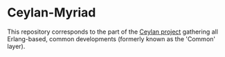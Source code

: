 Ceylan-Myriad
=============

This repository corresponds to the part of the [Ceylan project](https://github.com/Olivier-Boudeville/Ceylan) gathering all Erlang-based, common developments (formerly known as the 'Common' layer).
